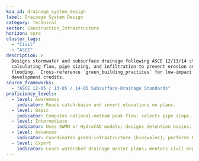 ```yaml
---
ksa_id: drainage_system_design
label: Drainage System Design
category: Technical
sector: Construction_Infrastructure
horizon: core
cluster_tags:
  - "Civil"
  - "ASCE"
description: >
  Designs stormwater and subsurface drainage following ASCE 12/13/14 standards,
  calculating flow, pipe sizing, and infiltration to prevent erosion and
  flooding.  Cross-reference `green_building_practices` for low-impact
  development credits.
source_frameworks:
  - "ASCE 12-05 / 13-05 / 14-05 Subsurface-Drainage Standards"
proficiency_levels:
  - level: Awareness
    indicator: Reads catch-basin and invert elevations on plans.
  - level: Basic
    indicator: Computes rational-method peak flow; selects pipe slope.
  - level: Intermediate
    indicator: Uses SWMM or HydroCAD models; designs detention basins.
  - level: Advanced
    indicator: Coordinates green-infrastructure (bioswales); performs H&H studies.
  - level: Expert
    indicator: Leads watershed drainage master plans; mentors civil engineers; secures agency approvals.
---
```

